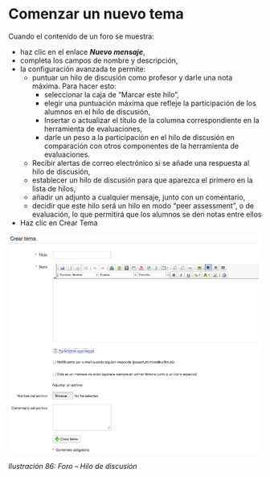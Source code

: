 # Comenzar un nuevo tema

Cuando el contenido de un foro se muestra:

* haz clic en el enlace _**Nuevo mensaje**_,
* completa los campos de nombre y descripción,
* la configuración avanzada te permite:
  * puntuar un hilo de discusión como profesor y darle una nota máxima. Para hacer esto:
    * seleccionar la caja de “Marcar este hilo”,
    * elegir una puntuación máxima que refleje la participación de los alumnos en el hilo de discusión,
    * Insertar o actualizar el título de la columna correspondiente en la herramienta de evaluaciones,
    * darle un peso a la participación en el hilo de discusión en comparación con otros componentes de la herramienta de evaluaciones.
  * Recibir alertas de correo electrónico si se añade una respuesta al hilo de discusión,
  * establecer un hilo de discusión para que aparezca el primero en la lista de hilos,
  * añadir un adjunto a cualquier mensaje, junto con un comentario,
  * decidir que este hilo será un hilo en modo “peer assessment”, o de evaluación, lo que permitirá que los alumnos se den notas entre ellos
* Haz clic en Crear Tema

![](../../.gitbook/assets/graficos52%20%286%29.png)

_Ilustración 86: Foro – Hilo de discusión_

